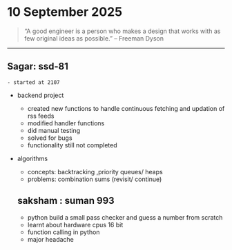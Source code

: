 # 10 September 2025

> “A good engineer is a person who makes a design that works with as few original ideas as possible.” – Freeman Dyson

---

## Sagar: ssd-81
	- started at 2107
- backend project
	- created new functions to handle continuous fetching and updation of rss feeds 
	- modified handler functions
	- did manual testing
	- solved for bugs
	- functionality still not completed
- algorithms
	- concepts: backtracking ,priority queues/ heaps
	- problems: combination sums (revisit/ continue)

	## saksham : suman 993 
	- python build a small pass checker and guess a number from scratch
	- learnt about hardware cpus 16 bit
	- function calling in python 
	- major headache 